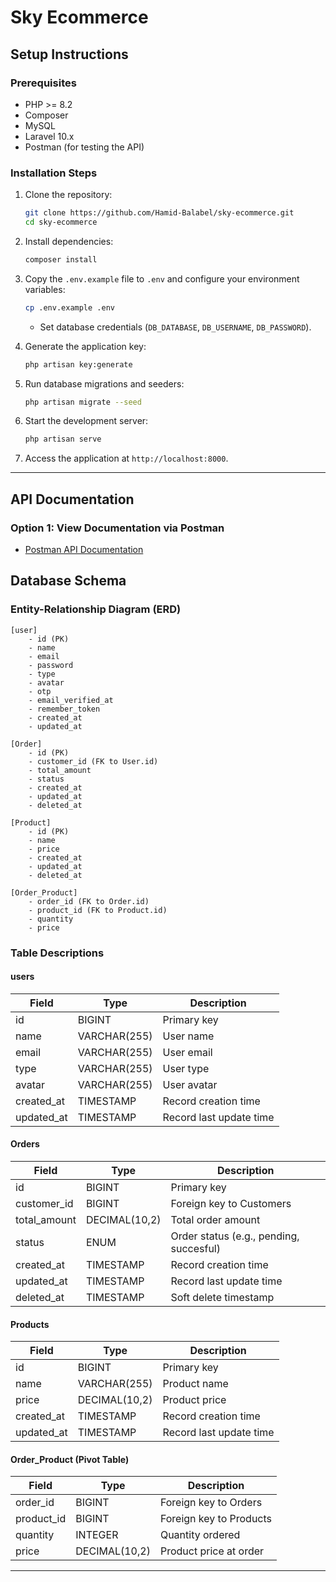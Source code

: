 # Sky Ecommerce

## Setup Instructions

### Prerequisites

- PHP >= 8.2
- Composer
- MySQL
- Laravel 10.x
- Postman (for testing the API)

### Installation Steps

1. Clone the repository:

   ```bash
   git clone https://github.com/Hamid-Balabel/sky-ecommerce.git
   cd sky-ecommerce
   ```

2. Install dependencies:

   ```bash
   composer install
   ```

3. Copy the `.env.example` file to `.env` and configure your environment variables:

   ```bash
   cp .env.example .env
   ```

   - Set database credentials (`DB_DATABASE`, `DB_USERNAME`, `DB_PASSWORD`).

4. Generate the application key:

   ```bash
   php artisan key:generate
   ```

5. Run database migrations and seeders:

   ```bash
   php artisan migrate --seed
   ```

6. Start the development server:

   ```bash
   php artisan serve
   ```

7. Access the application at `http://localhost:8000`.

---

## API Documentation

### Option 1: View Documentation via Postman

- [Postman API Documentation](https://documenter.getpostman.com/view/29090481/2sAYQdjALv)


## Database Schema

### Entity-Relationship Diagram (ERD)

```
[user]
    - id (PK)
    - name
    - email
    - password
    - type
    - avatar
    - otp
    - email_verified_at
    - remember_token
    - created_at
    - updated_at

[Order]
    - id (PK)
    - customer_id (FK to User.id)
    - total_amount
    - status
    - created_at
    - updated_at
    - deleted_at

[Product]
    - id (PK)
    - name
    - price
    - created_at
    - updated_at
    - deleted_at

[Order_Product]
    - order_id (FK to Order.id)
    - product_id (FK to Product.id)
    - quantity
    - price
```

### Table Descriptions

#### users

| Field       | Type         | Description             |
| ----------- | ------------ | ----------------------- |
| id          | BIGINT       | Primary key             |
| name        | VARCHAR(255) | User name               |
| email       | VARCHAR(255) | User email              |
| type        | VARCHAR(255) | User type               |
| avatar      | VARCHAR(255) | User avatar             |
| created\_at | TIMESTAMP    | Record creation time    |
| updated\_at | TIMESTAMP    | Record last update time |

#### Orders

| Field         | Type          | Description                             |
| ------------- | ------------- | --------------------------------------- |
| id            | BIGINT        | Primary key                             |
| customer\_id  | BIGINT        | Foreign key to Customers                |
| total\_amount | DECIMAL(10,2) | Total order amount                      |
| status        | ENUM          | Order status (e.g., pending, succesful) |
| created\_at   | TIMESTAMP     | Record creation time                    |
| updated\_at   | TIMESTAMP     | Record last update time                 |
| deleted\_at   | TIMESTAMP     | Soft delete timestamp                   |

#### Products

| Field       | Type          | Description             |
| ----------- | ------------- | ----------------------- |
| id          | BIGINT        | Primary key             |
| name        | VARCHAR(255)  | Product name            |
| price       | DECIMAL(10,2) | Product price           |
| created\_at | TIMESTAMP     | Record creation time    |
| updated\_at | TIMESTAMP     | Record last update time |

#### Order\_Product (Pivot Table)

| Field       | Type          | Description             |
| ----------- | ------------- | ----------------------- |
| order\_id   | BIGINT        | Foreign key to Orders   |
| product\_id | BIGINT        | Foreign key to Products |
| quantity    | INTEGER       | Quantity ordered        |
| price       | DECIMAL(10,2) | Product price at order  |

---

